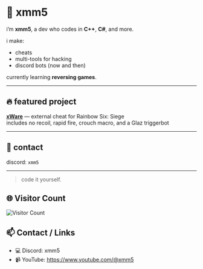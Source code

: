 # 🧠 xmm5

i’m **xmm5**, a dev who codes in **C++**, **C#**, and more.

i make:
- cheats  
- multi-tools for hacking  
- discord bots (now and then)

currently learning **reversing games**.

---

## 🔥 featured project

**[xWare](https://github.com/xmm-5/xWare)** — external cheat for Rainbow Six: Siege  
includes no recoil, rapid fire, crouch macro, and a Glaz triggerbot

---

## 📡 contact

discord: `xmm5`

---

> code it yourself.

## 🌐 Visitor Count

![Visitor Count](https://profile-counter.glitch.me/xmm-5/count.svg)

## 📫 Contact / Links
- 💻 Discord: xmm5
- 📹 YouTube: https://www.youtube.com/@xmm5
